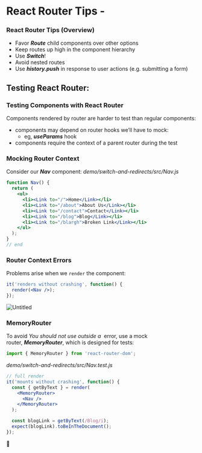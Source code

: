 # React Router Tips -

### React Router Tips (Overview)
- Favor ***Route*** child components over other options
- Keep routes up high in the component hierarchy
- Use ***Switch***!
- Avoid nested routes
- Use ***history.push*** in response to user actions (e.g. submitting a form)

## Testing React Router:

### Testing Components with React Router
Components rendered by router are harder to test than regular components:
- components may depend on router hooks we’ll have to mock:
    - eg, ***useParams*** hook
- components require the context of a parent router during the test

### Mocking Router Context
Consider our ***Nav*** component:
_demo/switch-and-redirects/src/Nav.js_
```jsx
function Nav() {
  return (
    <ul>
      <li><Link to="/">Home</Link></li>
      <li><Link to="/about">About Us</Link></li>
      <li><Link to="/contact">Contact</Link></li>
      <li><Link to="/blog">Blog</Link></li>
      <li><Link to="/blargh">Broken Link</Link></li>
    </ul>
  );
}
// end
```

### Router Context Errors
Problems arise when we `render` the component:

```jsx
it('renders without crashing', function() {
  render(<Nav />);
});
```

![Untitled](https://lessons.springboard.com/image/https%3A%2F%2Fs3-us-west-2.amazonaws.com%2Fsecure.notion-static.com%2Fd7735949-6f90-4fd4-9649-ea09525bf3ae%2FUntitled.png?table=block&id=4ffaad06-975f-49e4-ba54-6f2323a2523e&spaceId=163f1722-85e9-4a3c-adba-457a91094f00&width=1920&userId=&cache=v2)

### MemoryRouter
To avoid *You should not use <Link> outside a <Router>* error, use a mock router, ***MemoryRouter***, which is designed for tests:
```jsx
import { MemoryRouter } from 'react-router-dom';
```

_demo/switch-and-redirects/src/Nav.test.js_
```jsx
// full render
it('mounts without crashing', function() {
  const { getByText } = render(
    <MemoryRouter>
      <Nav />
    </MemoryRouter>
  );

  const blogLink = getByText(/Blog/i);
  expect(blogLink).toBeInTheDocument();
});
```

🎉
